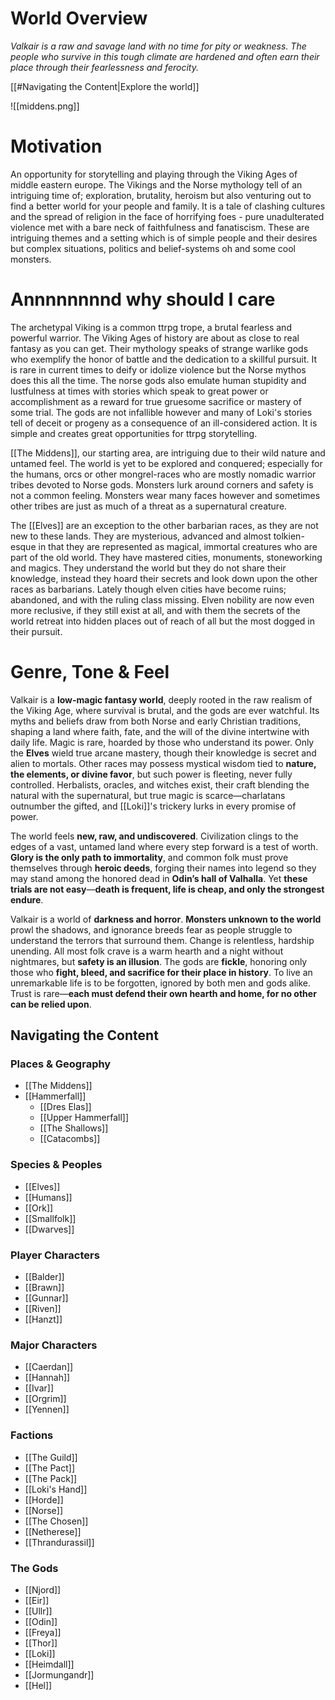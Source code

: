 # World Overview

*Valkair is a raw and savage land with no time for pity or weakness. The people who survive in this tough climate are hardened and often earn their place through their fearlessness and ferocity.*

[[#Navigating the Content|Explore the world]]

![[middens.png]]
# Motivation
An opportunity for storytelling and playing through the Viking Ages of middle eastern europe. The Vikings and the Norse mythology tell of an intriguing time of; exploration, brutality, heroism but also venturing out to find a better world for your people and family. It is a tale of clashing cultures and the spread of religion in the face of horrifying foes - pure unadulterated violence met with a bare neck of faithfulness and fanatiscism. These are intriguing themes and a setting which is of simple people and their desires but complex situations, politics and belief-systems oh and some cool monsters.
# Annnnnnnnd why should I care 
The archetypal Viking is a common ttrpg trope, a brutal fearless and powerful warrior. The Viking Ages of history are about as close to real fantasy as you can get. Their mythology speaks of strange warlike gods who exemplify the honor of battle and the dedication to a skillful pursuit. It is rare in current times to deify or idolize violence but the Norse mythos does this all the time. The norse gods also emulate human stupidity and lustfulness at times with stories which speak to great power or accomplishment as a reward for true gruesome sacrifice or mastery of some trial. The gods are not infallible however and many of Loki's stories tell of deceit or progeny as a consequence of an ill-considered action. It is simple and creates great opportunities for ttrpg storytelling.

[[The Middens]], our starting area, are intriguing due to their wild nature and untamed feel. The world is yet to be explored and conquered; especially for the humans, orcs or other mongrel-races who are mostly nomadic warrior tribes devoted to Norse gods. Monsters lurk around corners and safety is not a common feeling. Monsters wear many faces however and sometimes other tribes are just as much of a threat as a supernatural creature.

The [[Elves]] are an exception to the other barbarian races, as they are not new to these lands. They are mysterious, advanced and almost tolkien-esque in that they are represented as magical, immortal creatures who are part of the old world. They have mastered cities, monuments, stoneworking and magics. They understand the world but they do not share their knowledge, instead they hoard their secrets and look down upon the other races as barbarians. Lately though elven cities have become ruins; abandoned, and with the ruling class missing. Elven nobility are now even more reclusive, if they still exist at all, and with them the secrets of the world retreat into hidden places out of reach of all but the most dogged in their pursuit.

# Genre, Tone & Feel
Valkair is a **low-magic fantasy world**, deeply rooted in the raw realism of the Viking Age, where survival is brutal, and the gods are ever watchful. Its myths and beliefs draw from both Norse and early Christian traditions, shaping a land where faith, fate, and the will of the divine intertwine with daily life. Magic is rare, hoarded by those who understand its power. Only the **Elves** wield true arcane mastery, though their knowledge is secret and alien to mortals. Other races may possess mystical wisdom tied to **nature, the elements, or divine favor**, but such power is fleeting, never fully controlled. Herbalists, oracles, and witches exist, their craft blending the natural with the supernatural, but true magic is scarce—charlatans outnumber the gifted, and [[Loki]]'s trickery lurks in every promise of power.

The world feels **new, raw, and undiscovered**. Civilization clings to the edges of a vast, untamed land where every step forward is a test of worth. **Glory is the only path to immortality**, and common folk must prove themselves through **heroic deeds**, forging their names into legend so they may stand among the honored dead in **Odin’s hall of Valhalla**. Yet **these trials are not easy**—**death is frequent, life is cheap, and only the strongest endure**.

Valkair is a world of **darkness and horror**. **Monsters unknown to the world** prowl the shadows, and ignorance breeds fear as people struggle to understand the terrors that surround them. Change is relentless, hardship unending. All most folk crave is a warm hearth and a night without nightmares, but **safety is an illusion**. The gods are **fickle**, honoring only those who **fight, bleed, and sacrifice for their place in history**. To live an unremarkable life is to be forgotten, ignored by both men and gods alike. Trust is rare—**each must defend their own hearth and home, for no other can be relied upon**.

## Navigating the Content

### Places & Geography
- [[The Middens]]
- [[Hammerfall]]
	- [[Dres Elas]]
	- [[Upper Hammerfall]]
	- [[The Shallows]]
	- [[Catacombs]]

### Species & Peoples
- [[Elves]]
- [[Humans]]
- [[Ork]]
- [[Smallfolk]]
- [[Dwarves]]

### Player Characters
- [[Balder]]
- [[Brawn]]
- [[Gunnar]]
- [[Riven]]
- [[Hanzt]]

### Major Characters
- [[Caerdan]]
- [[Hannah]]
- [[Ivar]]
- [[Orgrim]]
- [[Yennen]]

### Factions
- [[The Guild]]
- [[The Pact]]
- [[The Pack]]
- [[Loki's Hand]]
- [[Horde]]
- [[Norse]]
- [[The Chosen]]
- [[Netherese]]
- [[Thrandurassil]]
### The Gods
- [[Njord]]
- [[Eir]]
- [[Ullr]]
- [[Odin]]
- [[Freya]]
- [[Thor]]
- [[Loki]]
- [[Heimdall]]
- [[Jormungandr]]
- [[Hel]]
